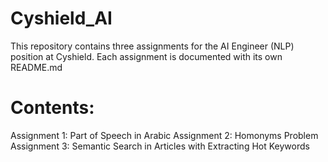 # Cyshield_AI
This repository contains three assignments for the AI Engineer (NLP) position at Cyshield. Each assignment is documented with its own README.md

# Contents:

Assignment 1: Part of Speech in Arabic
Assignment 2: Homonyms Problem
Assignment 3: Semantic Search in Articles with Extracting Hot Keywords

